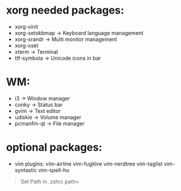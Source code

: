 # xorg needed packages:
 - xorg-xinit
 - xorg-setxkbmap   -> Keyboard language management
 - xorg-xrandr      -> Multi monitor management
 - xorg-xset
 - xterm            -> Terminal
 - ttf-symbola      -> Unicode icons in bar

# WM:
 - i3               -> Window manager
 - conky            -> Status bar
 - gvim             -> Text editor
 - udiskie          -> Volume manager
 - pcmanfm-qt       -> File manager

# optional packages:
 - vim plugins: vim-airline vim-fugitive vim-nerdtree vim-taglist vim-syntastic vim-spell-hu


> Set Path in .zshrc path=
